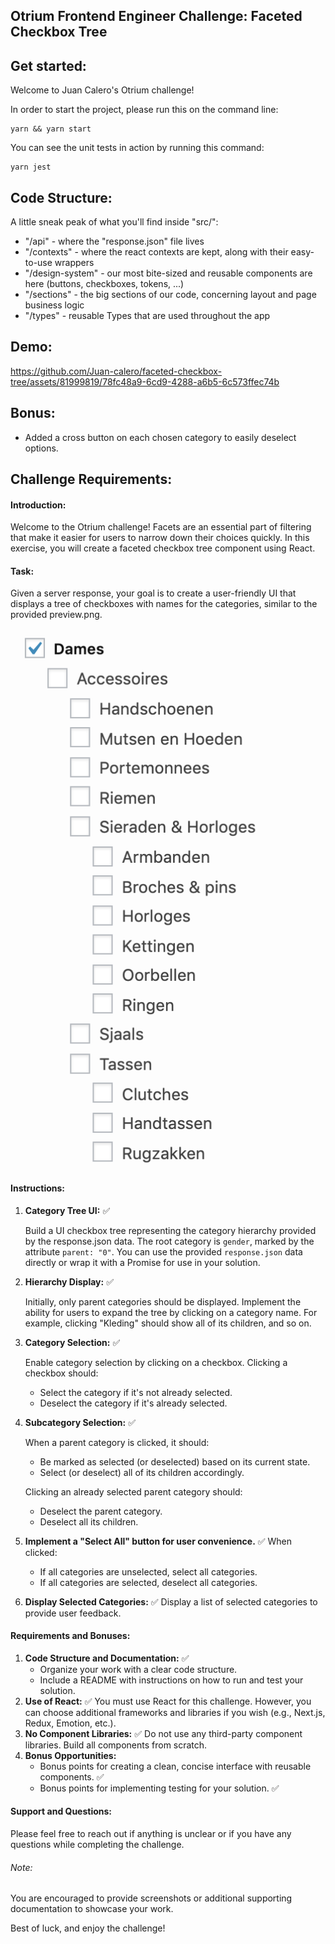 ## Otrium Frontend Engineer Challenge: Faceted Checkbox Tree

## Get started:

Welcome to Juan Calero's Otrium challenge!

In order to start the project, please run this on the command line:

```
yarn && yarn start
```

You can see the unit tests in action by running this command:

```
yarn jest
```

## Code Structure:

A little sneak peak of what you'll find inside "src/":

- "/api" - where the "response.json" file lives
- "/contexts" - where the react contexts are kept, along with their easy-to-use wrappers
- "/design-system" - our most bite-sized and reusable components are here (buttons, checkboxes, tokens, ...)
- "/sections" - the big sections of our code, concerning layout and page business logic
- "/types" - reusable Types that are used throughout the app

## Demo:

https://github.com/Juan-calero/faceted-checkbox-tree/assets/81999819/78fc48a9-6cd9-4288-a6b5-6c573ffec74b

## Bonus:

- Added a cross button on each chosen category to easily deselect options.

## Challenge Requirements:


#### Introduction:

Welcome to the Otrium challenge!
Facets are an essential part of filtering that make it easier for users to narrow down their choices quickly.
In this exercise, you will create a faceted checkbox tree component using React.

#### Task:

Given a server response, your goal is to create a user-friendly UI that displays a tree of checkboxes with names for the categories, similar to the provided preview.png.

![preview](preview.png)

#### Instructions:

1. **Category Tree UI:** ✅

   Build a UI checkbox tree representing the category hierarchy provided by the response.json data.
   The root category is `gender`, marked by the attribute `parent: "0"`.
   You can use the provided `response.json` data directly or wrap it with a Promise for use in your solution.

2. **Hierarchy Display:** ✅

   Initially, only parent categories should be displayed.
   Implement the ability for users to expand the tree by clicking on a category name. For example, clicking "Kleding" should show all of its children, and so on.

3. **Category Selection:** ✅

   Enable category selection by clicking on a checkbox.
   Clicking a checkbox should:

   - Select the category if it's not already selected.
   - Deselect the category if it's already selected.

4. **Subcategory Selection:** ✅

   When a parent category is clicked, it should:

   - Be marked as selected (or deselected) based on its current state.
   - Select (or deselect) all of its children accordingly.

   Clicking an already selected parent category should:

   - Deselect the parent category.
   - Deselect all its children.

5. **Implement a "Select All" button for user convenience.** ✅
   When clicked:

   - If all categories are unselected, select all categories.
   - If all categories are selected, deselect all categories.

6. **Display Selected Categories:** ✅
   Display a list of selected categories to provide user feedback.

#### Requirements and Bonuses:

1. **Code Structure and Documentation:** ✅
   - Organize your work with a clear code structure.
   - Include a README with instructions on how to run and test your solution.
2. **Use of React:** ✅ You must use React for this challenge. However, you can choose additional frameworks and libraries if you wish (e.g., Next.js, Redux, Emotion, etc.).
3. **No Component Libraries:** ✅ Do not use any third-party component libraries. Build all components from scratch.
4. **Bonus Opportunities:**
   - Bonus points for creating a clean, concise interface with reusable components. ✅
   - Bonus points for implementing testing for your solution. ✅

#### Support and Questions:

Please feel free to reach out if anything is unclear or if you have any questions while completing the challenge.

###### Note:

You are encouraged to provide screenshots or additional supporting documentation to showcase your work.

Best of luck, and enjoy the challenge!
